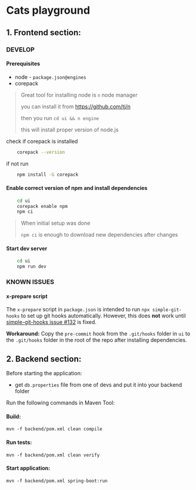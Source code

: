 # Cats playground

## 1. Frontend section:

### DEVELOP

#### Prerequisites

- node - `package.json@engines`
- corepack

> Great tool for installing node is `n` node manager
>
> you can install it from https://github.com/tj/n
>
> then you run `cd ui && n engine`
>
> this will install proper version of node.js

check if corepack is installed

```bash
    corepack --version
```

if not run

```bash
    npm install -G corepack
```

#### Enable correct version of npm and install dependencies

```bash
    cd ui
    corepack enable npm
    npm ci
```

> When initial setup was done
>
> `npm ci` is enough to download new dependencies after changes

#### Start dev server

```bash
    cd ui
    npm run dev
```

### KNOWN ISSUES

#### x-prepare script

The `x-prepare` script in `package.json` is intended to run `npx simple-git-hooks` to set up git hooks automatically. However, this does **not** work until [simple-git-hooks issue #132](https://github.com/toplenboren/simple-git-hooks/issues/132) is fixed.

**Workaround:**
Copy the `pre-commit` hook from the `.git/hooks` folder in `ui` to the `.git/hooks` folder in the root of the repo after installing dependencies.

## 2. Backend section:

Before starting the application:

- get `db.properties` file from one of devs and put it into your backend folder

Run the following commands in Maven Tool:

#### Build:

```maven
mvn -f backend/pom.xml clean compile
```

#### Run tests:

```maven
mvn -f backend/pom.xml clean verify
```

#### Start application:

```maven
mvn -f backend/pom.xml spring-boot:run
```
